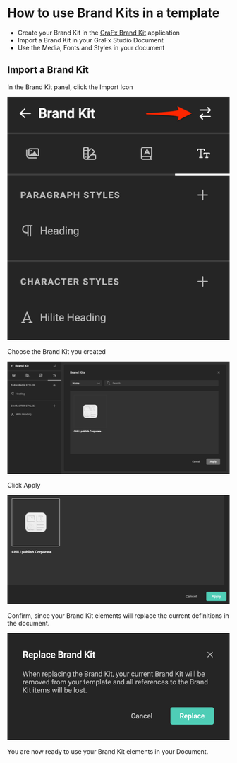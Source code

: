 # How to use Brand Kits in a template

- Create your Brand Kit in the [GraFx Brand Kit](/GraFx-Brand-Kits/guides/create/) application
- Import a Brand Kit in your GraFx Studio Document
- Use the Media, Fonts and Styles in your document

## Import a Brand Kit

In the Brand Kit panel, click the Import Icon

![screenshot](bk16.png)

Choose the Brand Kit you created

![screenshot-full](bk17.png)

Click Apply

![screenshot-full](bk18.png)

Confirm, since your Brand Kit elements will replace the current definitions in the document.

![screenshot](bk19.png)

You are now ready to use your Brand Kit elements in your Document.